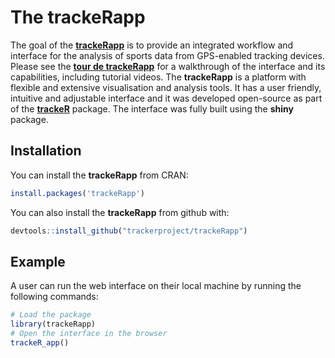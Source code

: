 
<!-- README.md is generated from README.Rmd. Please edit that file -->

<!-- ```{r, echo = FALSE} -->

<!-- knitr::opts_chunk$set( -->

<!--   collapse = TRUE, -->

<!--   comment = "#>", -->

<!--   fig.path = "README-" -->

<!-- ) -->

<!-- ``` -->

# The trackeRapp

The goal of the
[**trackeRapp**](https://trackerproject.github.io/trackeRapp/) is to
provide an integrated workflow and interface for the analysis of sports
data from GPS-enabled tracking devices. Please see the [**tour de
trackeRapp**](https://trackerproject.github.io/trackeRapp/) for a
walkthrough of the interface and its capabilities, including tutorial
videos. The **trackeRapp** is a platform with flexible and extensive
visualisation and analysis tools. It has a user friendly, intuitive and
adjustable interface and it was developed open-source as part of the
[**trackeR**](https://github.com/trackerproject/trackeR) package. The
interface was fully built using the **shiny** package.

## Installation

You can install the **trackeRapp** from CRAN:

``` r
install.packages('trackeRapp')
```

You can also install the **trackeRapp** from github with:

``` r
devtools::install_github("trackerproject/trackeRapp")
```

## Example

A user can run the web interface on their local machine by running the
following commands:

``` r
# Load the package
library(trackeRapp)
# Open the interface in the browser
trackeR_app()
```
